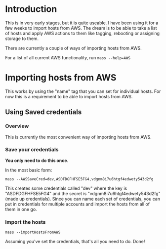 # Introduction

This is in very early stages, but it is quite useable. I have been using it for a few weeks to import hosts from AWS. The dream is to be able to take a list of hosts and apply AWS actions to them like tagging, rebooting or assigning storage to them.

There are currently a couple of ways of importing hosts from AWS.

For a list of all current AWS functionality, run `mass --help=AWS`

# Importing hosts from AWS

This works by using the "name" tag that you can set for individual hosts. For now this is a requirement to be able to import hosts from AWS.

## Using Saved credentials

### Overview

This is currently the most convenient way of importing hosts from AWS.

### Save your credentials

**You only need to do this once.**

In the most basic form:

    mass --AWSSaveCred=dev,ASDFDGFHFSE5FG4,vdgnm8i7u6htgf4edwety543d2fg

This creates some credentials called "dev" where the key is "ASDFDGFHFSE5FG4" and the secret is "vdgnm8i7u6htgf4edwety543d2fg" (made up credentials). Since you can name each set of credentials, you can put in credentials for multiple accounts and import the hosts from all of them in one go.

### Import the hosts

    mass --importHostsFromAWS

Assuming you've set the credentials, that's all you need to do. Done!
